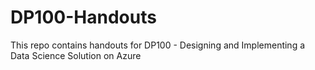 # DP100-Handouts
This repo contains handouts for DP100 - Designing and Implementing a Data Science Solution on Azure
